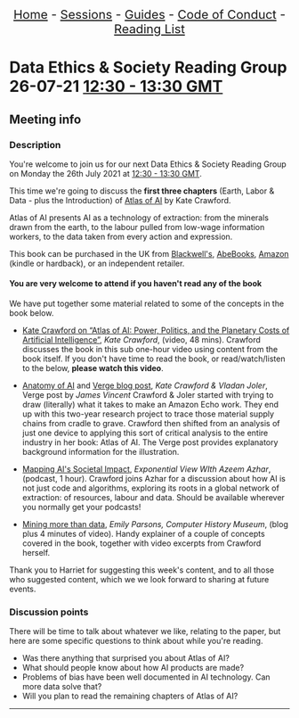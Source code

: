 <center>
<p align="center" style="font-size:22px">
<a href="https://data-ethics-and-society.github.io/data-ethics-and-society-reading-group">Home</a> 
- <a href="https://data-ethics-and-society.github.io/data-ethics-and-society-reading-group/SESSIONS.html">Sessions</a> 
- <a href="https://data-ethics-and-society.github.io/data-ethics-and-society-reading-group/Guides/guides.html">Guides</a> 
- <a href="https://data-ethics-and-society.github.io/data-ethics-and-society-reading-group/code-of-conduct.html">Code of Conduct</a> 
- <a href="https://data-ethics-and-society.github.io/data-ethics-and-society-reading-group/READING-LIST.html">Reading List</a>
</p>
</center>

# Data Ethics & Society Reading Group 26-07-21 [12:30 - 13:30 GMT](https://www.timeanddate.com/worldclock/fixedtime.html?iso=20210726T1230&p1=136&ah=1)

## Meeting info

### Description

You're welcome to join us for our next Data Ethics & Society Reading Group on Monday the 26th July 2021 at [12:30 - 13:30 GMT](https://www.timeanddate.com/worldclock/fixedtime.html?iso=20210726T1230&p1=136&ah=1).

This time we're going to discuss the **first three chapters** (Earth, Labor & Data - plus the Introduction) of [Atlas of AI](https://yalebooks.yale.edu/book/9780300209570/atlas-ai) by Kate Crawford.

Atlas of AI presents AI as a technology of extraction: from the minerals drawn from the earth, to the labour pulled from low-wage information workers, to the data taken from every action and expression.

This book can be purchased in the UK from [Blackwell's](https://blackwells.co.uk/bookshop/product/Atlas-of-AI-by-Kate-Crawford-author/9780300209570), [AbeBooks](https://www.abebooks.co.uk/9780300209570/Atlas-Power-Politics-Planetary-Costs-0300209576/plp), [Amazon](https://www.amazon.co.uk/Atlas-AI-Kate-Crawford/dp/0300209576/ref=sr_1_1) (kindle or hardback), or an independent retailer.

#### **You are very welcome to attend if you haven't read any of the book**

We have put together some material related to some of the concepts in the book below.

- [Kate Crawford on “Atlas of AI: Power, Politics, and the Planetary Costs of Artificial Intelligence”](https://www.youtube.com/watch?v=KcefG-0InLE), *Kate Crawford*, (video, 48 mins).
Crawford discusses the book in this sub one-hour video using content from the book itself. If you don't have time to read the book, or read/watch/listen to the below, **please watch this video**.

- [Anatomy of AI](https://anatomyof.ai/) and [Verge blog post](https://www.theverge.com/2018/9/9/17832124/ai-artificial-intelligence-supply-chain-anatomy-of-ai-kate-crawford-interview), *Kate Crawford & Vladan Joler*, Verge post by *James Vincent*
Crawford & Joler started with trying to draw (literally) what it takes to make an Amazon Echo work. They end up with this two-year research project to trace those material supply chains from cradle to grave. Crawford then shifted from an analysis of just one device to applying this sort of critical analysis to the entire industry in her book: Atlas of AI. The Verge post provides explanatory background information for the illustration.

- [Mapping AI's Societal Impact](https://hbr.org/podcast/2021/04/mapping-ais-societal-impact), *Exponential View WIth Azeem Azhar*, (podcast, 1 hour).
Crawford joins Azhar for a discussion about how AI is not just code and algorithms, exploring its roots in a global network of extraction: of resources, labour and data. Should be available wherever you normally get your podcasts!

- [Mining more than data](https://computerhistory.org/blog/mining-more-than-data/), *Emily Parsons, Computer History Museum*, (blog plus 4 minutes of video).
Handy explainer of a couple of concepts covered in the book, together with video excerpts from Crawford herself.

Thank you to Harriet for suggesting this week's content, and to all those who suggested content, which we we look forward to sharing at future events.

### Discussion points

There will be time to talk about whatever we like, relating to the paper, but here are some specific questions to think about while you're reading.

- Was there anything that surprised you about Atlas of AI?
- What should people know about how AI products are made?
- Problems of bias have been well documented in AI technology. Can more data solve that?
- Will you plan to read the remaining chapters of Atlas of AI?

---

<!--

## Meeting notes

### Who came
Number of people: 33

### What did we think?
Well attended event with lots of engagement from attendees. Mix between those who had read the book and those who had watched the video and read supplementary material. Lots of interest from those who attended to read the rest of the book, or buy the book if they hadn't already. We didn't find out how people found out about the event so will send round a survey afterwards so that we know how people are finding out about the events.

-->
